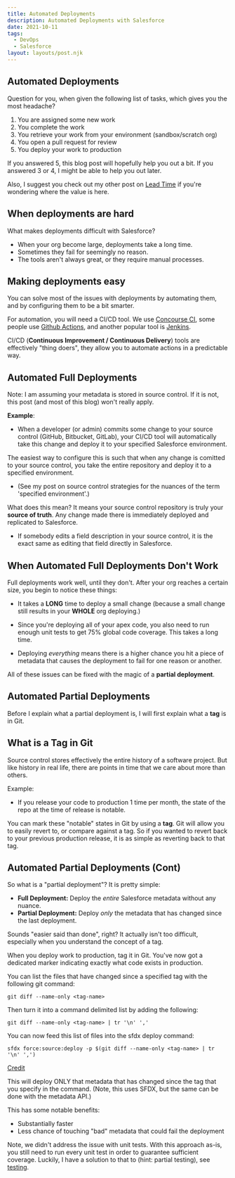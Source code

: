 ```yaml
---
title: Automated Deployments
description: Automated Deployments with Salesforce
date: 2021-10-11
tags:
  - DevOps
  - Salesforce
layout: layouts/post.njk
---
```

## Automated Deployments
Question for you, when given the following list of tasks, which gives you the most headache?
1. You are assigned some new work
2. You complete the work
3. You retrieve your work from your environment (sandbox/scratch org)
4. You open a pull request for review
5. You deploy your work to production

If you answered 5, this blog post will hopefully help you out a bit. If you answered 3 or 4, I might be able to help you out later. 

Also, I suggest you check out my other post on [Lead Time](../lead-time) if you're wondering where the value is here.

## When deployments are hard
What makes deployments difficult with Salesforce?
- When your org become large, deployments take a long time.
- Sometimes they fail for seemingly no reason.
- The tools aren't always great, or they require manual processes.

## Making deployments easy
You can solve most of the issues with deployments by automating them, and by configuring them to be a bit smarter. 

For automation, you will need a CI/CD tool. We use [Concourse CI](https://concourse-ci.org/), some people use [Github Actions](https://github.com/features/actions), and another popular tool is [Jenkins](https://www.jenkins.io/).

CI/CD (**Continuous Improvement / Continuous Delivery**) tools are effectively "thing doers", they allow you to automate actions in a predictable way. 

## Automated Full Deployments
Note: I am assuming your metadata is stored in source control. If it is not, this post (and most of this blog) won't really apply.

**Example**:
- When a developer (or admin) commits some change to your source control (GitHub, Bitbucket, GitLab), your CI/CD tool will automatically take this change and deploy it to your specified Salesforce environment.

The easiest way to configure this is such that when any change is comitted to your source control, you take the entire repository and deploy it to a specified environment.
 - (See my post on source control strategies for the nuances of the term 'specified environment'.)

What does this mean? It means your source control repository is truly your **source of truth**. Any change made there is immediately deployed and replicated to Salesforce. 
- If somebody edits a field description in your source control, it is the exact same as editing that field directly in Salesforce.

## When Automated Full Deployments Don't Work
Full deployments work well, until they don't. After your org reaches a certain size, you begin to notice these things:

- It takes a **LONG** time to deploy a small change (because a small change still results in your **WHOLE** org deploying.)
  
- Since you're deploying all of your apex code, you also need to run enough unit tests to get 75% global code coverage. This takes a long time.
  
- Deploying *everything* means there is a higher chance you hit a piece of metadata that causes the deployment to fail for one reason or another.

All of these issues can be fixed with the magic of a **partial deployment**.

## Automated Partial Deployments
Before I explain what a partial deployment is, I will first explain what a **tag** is in Git.

## What is a Tag in Git
Source control stores effectively the entire history of a software project. But like history in real life, there are points in time that we care about more than others. 

Example:
- If you release your code to production 1 time per month, the state of the repo at the time of release is notable.

You can mark these "notable" states in Git by using a **tag**. Git will allow you to easily revert to, or compare against a tag. So if you wanted to revert back to your previous production release, it is as simple as reverting back to that tag.

## Automated Partial Deployments (Cont)
So what is a "partial deployment"? It is pretty simple:

- **Full Deployment:** Deploy the *entire* Salesforce metadata without any nuance.
- **Partial Deployment:** Deploy *only* the metadata that has changed since the last deployment.

Sounds "easier said than done", right? It actually isn't too difficult, especially when you understand the concept of a tag.

When you deploy work to production, tag it in Git. You've now got a dedicated marker indicating exactly what code exists in production. 

You can list the files that have changed since a specified tag with the following git command:

```
git diff --name-only <tag-name>
```
Then turn it into a command delimited list by adding the following:

```
git diff --name-only <tag-name> | tr '\n' ','
```

You can now feed this list of files into the sfdx deploy command:

```
sfdx force:source:deploy -p $(git diff --name-only <tag-name> | tr '\n' ',')
```

[Credit](https://salesforce.stackexchange.com/a/317817)

This will deploy ONLY that metadata that has changed since the tag that you specify in the command. (Note, this uses SFDX, but the same can be done with the metadata API.)

This has some notable benefits:
- Substantially faster
- Less chance of touching "bad" metadata that could fail the deployment

Note, we didn't address the issue with unit tests. With this approach as-is, you still need to run every unit test in order to guarantee sufficient coverage. Luckily, I have a solution to that to (hint: partial testing), see [testing](../testing).